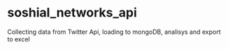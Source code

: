 # soshial_networks_api
Collecting data from Twitter Api, loading to mongoDB, analisys and export to excel
